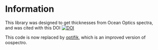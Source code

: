 # Information

This library was designed to get thicknesses from Ocean Optics spectra,
and was cited with this DOI [![DOI](https://zenodo.org/badge/126498524.svg)](https://zenodo.org/badge/latestdoi/126498524)

This code is now replaced by [optifik](https://github.com/sciunto-org/optifik), which is an improved version of oospectro.


